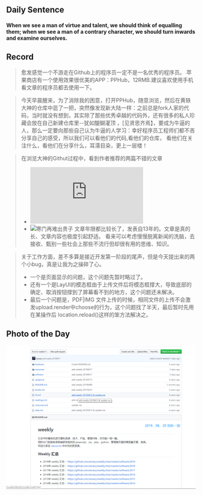 ## Daily Sentence
#### When we see a man of virtue and talent, we should think of equalling them; when we see a man of a contrary character, we should turn inwards and examine ourselves.

## Record
> 愈发感觉一个不游走在Github上的程序员一定不是一名优秀的程序员。
> 苹果商店有一个使用效果很优美的APP：PPHub，12RMB.建议喜欢使用手机看文章的程序员都去使用一下。

> 今天早晨醒来，为了消除我的困意，打开PPHub，随意浏览，然后在黄轶大神的仓库中逛了一把，突然像发现新大陆一样：之前总是fork人家的代码，当时就没有想到，其实除了那些优秀卓越的代码外，还有很多的私人珍藏会放在自己新建仓库里--犹如醍醐灌顶 ，[见贤思齐焉】，要成为牛逼的人，那么一定要向那些自己认为牛逼的人学习：幸好程序员工程师们都不吝分享自己的感受，所以我们可以看他们的代码,看他们的仓库， 看他们在关注什么，看他们在分享什么，耳濡目染，更上一层楼！

> 在浏览大神的Githut过程中，看到作者推荐的两篇不错的文章
> + ![迄今为止见过最好的职业规划](http://www.360doc.com/content/13/0512/16/3125585_284829243.shtml)
> + ![寒门再难出贵子](https://mp.weixin.qq.com/s/Lsa-j9KHF3i-gV7eo4JMEQ)
> 文章年限都比较长了，发表自13年的。文章是真的长、文章内容也极度引起舒适。
> 看来可以考虑慢慢脱离新闻的洗脑，去接收、甄别一些社会上那些不流行但却很有用的思维、知识。

> 关于工作方面，差不多算是接近开发第一阶段的尾声，但是今天提出来的两个小bug，真是让我为之操碎了心。
> + 一个是页面显示的问题，这个问题先暂时略过了。
> + 还有一个是LayUI的模态框由于上传文件后将模态框撑大，导致底部的确定、取消按钮撑到了屏幕看不到的地方，这个问题还未解决。
> + 最后一个问题是，PDF|IMG 文件上传的时候，相同文件的上传不会激发upload.render中choose的行为，这个问题找了半天，最后暂时先用在某操作后 location.reload()这样的笨方法解决之。

##  Photo of the Day
![到此一游](https://github.com/liugezhou/liugezhouImage/blob/master/Diary/0620/weekly.png)